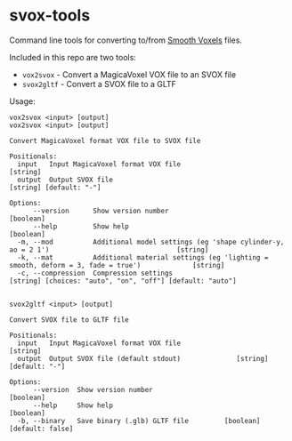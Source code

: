 # svox-tools
Command line tools for converting to/from [Smooth Voxels](https://github.com/jel-app/smoothvoxels) files.

Included in this repo are two tools:

- `vox2svox` - Convert a MagicaVoxel VOX file to an SVOX file
- `svox2gltf` - Convert a SVOX file to a GLTF

Usage:

```
vox2svox <input> [output]
vox2svox <input> [output]

Convert MagicaVoxel format VOX file to SVOX file

Positionals:
  input   Input MagicaVoxel format VOX file                                                                     [string]
  output  Output SVOX file                                                                       [string] [default: "-"]

Options:
      --version      Show version number                                                                       [boolean]
      --help         Show help                                                                                 [boolean]
  -m, --mod          Additional model settings (eg 'shape cylinder-y, ao = 2 1')                                [string]
  -k, --mat          Additional material settings (eg 'lighting = smooth, deform = 3, fade = true')             [string]
  -c, --compression  Compression settings                      [string] [choices: "auto", "on", "off"] [default: "auto"]
  
```

```
svox2gltf <input> [output]

Convert SVOX file to GLTF file

Positionals:
  input   Input MagicaVoxel format VOX file                             [string]
  output  Output SVOX file (default stdout)              [string] [default: "-"]

Options:
      --version  Show version number                                   [boolean]
      --help     Show help                                             [boolean]
  -b, --binary   Save binary (.glb) GLTF file         [boolean] [default: false]
```
